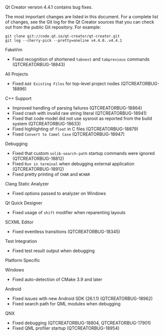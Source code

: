 Qt Creator version 4.4.1 contains bug fixes.

The most important changes are listed in this document. For a complete
list of changes, see the Git log for the Qt Creator sources that
you can check out from the public Git repository. For example:

    git clone git://code.qt.io/qt-creator/qt-creator.git
    git log --cherry-pick --pretty=oneline v4.4.0..v4.4.1

FakeVim

* Fixed recognition of shortened `tabnext` and `tabprevious` commands
  (QTCREATORBUG-18843)

All Projects

* Fixed `Add Existing Files` for top-level project nodes (QTCREATORBUG-18896)

C++ Support

* Improved handling of parsing failures (QTCREATORBUG-18864)
* Fixed crash with invalid raw string literal (QTCREATORBUG-18941)
* Fixed that code model did not use sysroot as reported from the build system
  (QTCREATORBUG-18633)
* Fixed highlighting of `float` in C files (QTCREATORBUG-18879)
* Fixed `Convert to Camel Case` (QTCREATORBUG-18947)

Debugging

* Fixed that custom `solib-search-path` startup commands were ignored
  (QTCREATORBUG-18812)
* Fixed `Run in terminal` when debugging external application
  (QTCREATORBUG-18912)
* Fixed pretty printing of `CHAR` and `WCHAR`

Clang Static Analyzer

* Fixed options passed to analyzer on Windows

Qt Quick Designer

* Fixed usage of `shift` modifier when reparenting layouts

SCXML Editor

* Fixed eventless transitions (QTCREATORBUG-18345)

Test Integration

* Fixed test result output when debugging

Platform Specific

Windows

* Fixed auto-detection of CMake 3.9 and later

Android

* Fixed issues with new Android SDK (26.1.1) (QTCREATORBUG-18962)
* Fixed search path for QML modules when debugging

QNX

* Fixed debugging (QTCREATORBUG-18804, QTCREATORBUG-17901)
* Fixed QML profiler startup (QTCREATORBUG-18954)
